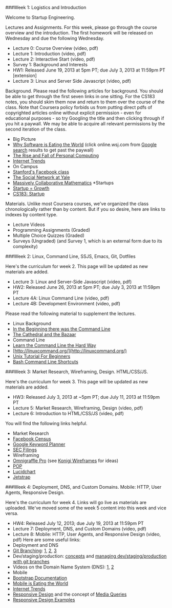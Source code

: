 ###Week 1: Logistics and Introduction

Welcome to Startup Engineering.

Lectures and Assignments. For this week, please go through the course overview and the introduction. The first homework will be released on Wednesday and due the following Wednesday.

* Lecture 0: Course Overview (video, pdf)
* Lecture 1: Introduction (video, pdf)
* Lecture 2: Interactive Start (video, pdf)
* Survey 1: Background and Interests
* HW1: Released June 19, 2013 at 5pm PT; due July 3, 2013 at 11:59pm PT [extension]
* Lecture 3: Linux and Server Side Javascript (video, pdf)

Background. Please read the following articles for background. You should be able to get through the first seven links in one sitting. For the CS183 notes, you should skim them now and return to them over the course of the class. Note that Coursera policy forbids us from putting direct pdfs of copyrighted articles online without explicit permission - even for educational purposes - so try Googling the title and then clicking through if you hit a paywall. We may be able to acquire all relevant permissions by the second iteration of the class.

* Big Picture
 * [Why Software is Eating the World](http://online.wsj.com/article/SB10001424053111903480904576512250915629460.html) (click online.wsj.com from [Google search](https://www.google.com/?q=software+is+eating+the+world) results to get past the paywall)
 * [The Rise and Fall of Personal Computing](http://www.asymco.com/2012/01/17/the-rise-and-fall-of-personal-computing)
 * [Internet Trends](http://www.kpcb.com/insights/2013-internet-trends)
* On Campus
 * [Stanford's Facebook class](http://www.nytimes.com/2011/05/08/technology/08class.html?pagewanted=all)
 * [The Social Network at Yale](http://www.nytimes.com/2011/06/11/technology/11computing.html?pagewanted=all)
 * [Massively Collaborative Mathematics](http://www.nytimes.com/projects/magazine/ideas/2009/#natural_science-7)
*Startups
 * [Startup = Growth](http://www.paulgraham.com/growth.html)
 * [CS183: Startup](http://blakemasters.tumblr.com/peter-thiels-cs183-startup)

Materials. Unlike most Coursera courses, we've organized the class chronologically rather than by content. But if you so desire, here are links to indexes by content type.

* Lecture Videos
* Programming Assignments (Graded)
* Multiple Choice Quizzes (Graded)
* Surveys (Ungraded) (and Survey 1, which is an external form due to its complexity)

###Week 2: Linux, Command Line, SSJS, Emacs, Git, Dotfiles

Here's the curriculum for week 2. This page will be updated as new materials are added.

* Lecture 3: Linux and Server-Side Javascript (video, pdf)
* HW2: Released June 26, 2013 at 5pm PT; due July 3, 2013 at 11:59pm PT
* Lecture 4A: Linux Command Line (video, pdf)
* Lecture 4B: Development Environment (video, pdf)

Please read the following material to supplement the lectures.

* Linux Background
 * [In the Beginning there was the Command Line](http://garote.bdmonkeys.net/commandline/index.html)
 * [The Cathedral and the Bazaar](http://www.catb.org/esr/writings/homesteading/cathedral-bazaar/)
* Command Line
 * [Learn the Command Line the Hard Way](http://cli.learncodethehardway.org/book/)
 * [http://linuxcommand.org/](http://linuxcommand.org/)
 * [Unix Tutorial For Beginners](http://www.ee.surrey.ac.uk/Teaching/Unix/)
 * [Bash Command Line Shortcuts](http://www.catonmat.net/download/bash-history-cheat-sheet.pdf)
 
###Week 3: Market Research, Wireframing, Design. HTML/CSS/JS.

Here's the curriculum for week 3. This page will be updated as new materials are added.

* HW3: Released July 3, 2013 at ~5pm PT; due July 11, 2013 at 11:59pm PT
* Lecture 5: Market Research, Wireframing, Design (video, pdf)
* Lecture 6: Introduction to HTML/CSS/JS (video, pdf)

You will find the following links helpful.

* Market Research
 * [Facebook Census](http://facebook.com/advertising)
 * [Google Keyword Planner](http://adwords.google.com/ko/KeywordPlanner)
 * [SEC Filings](http://www.sec.gov/edgar.shtml)
* Wireframing
 * [Omnigraffle Pro](http://www.omnigroup.com/products/omnigraffle/) (see [Konigi Wireframes](http://konigi.com/tools/omnigraffle-wireframe-stencils) for ideas)
 * [POP](http://popapp.in/)
 * [Lucidchart](https://www.lucidchart.com/)
 * [Jetstrap](http://jetstrap.com/)
 
###Week 4: Deployment, DNS, and Custom Domains. Mobile: HTTP, User Agents, Responsive Design.

Here's the curriculum for week 4. Links will go live as materials are uploaded. We've moved some of the week 5 content into this week and vice versa.

* HW4: Released July 12, 2013; due July 19, 2013 at 11:59pm PT
* Lecture 7: Deployment, DNS, and Custom Domains (video, pdf)
* Lecture 8: Mobile: HTTP, User Agents, and Responsive Design (video, pdf)
Here are some useful links:
* Deployment and DNS
 * [Git Branching](http://git-scm.com/book/ch3-2.html): [1](http://www.atlassian.com/git/tutorial/git-branches#!branch), [2](http://gitref.org/branching/), [3](http://betterexplained.com/articles/aha-moments-when-learning-git/)
 * Dev/staging/production: [concepts](http://programmers.stackexchange.com/a/117985) and [managing dev/staging/production with git branches](http://nvie.com/posts/a-successful-git-branching-model/)
 * Videos on the Domain Name System (DNS): [1](http://www.youtube.com/watch?v=2ZUxoi7YNgs), [2](http://www.youtube.com/watch?v=72snZctFFtA)
* Mobile
 * [Bootstrap Documentation](http://twitter.github.io/bootstrap/getting-started.html)
 * [Mobile is Eating the World](http://www.avc.com/a_vc/2013/06/mobile-is-eating-the-world.html)
 * [Internet Trends](http://www.kpcb.com/insights/2013-internet-trends)
 * [Responsive Design](http://mashable.com/2012/12/11/responsive-web-design/) and the concept of [Media Queries](https://developer.mozilla.org/en-US/docs/Web/Guide/CSS/Media_queries)
 * [Responsive Design Examples](http://mediaqueri.es/)


